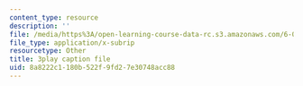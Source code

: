 ```yaml
---
content_type: resource
description: ''
file: /media/https%3A/open-learning-course-data-rc.s3.amazonaws.com/6-004-computation-structures-spring-2017/8a8222c1180b522f9fd27e30748acc88_r6Tk1-jZxzg.vtt
file_type: application/x-subrip
resourcetype: Other
title: 3play caption file
uid: 8a8222c1-180b-522f-9fd2-7e30748acc88
---
```

